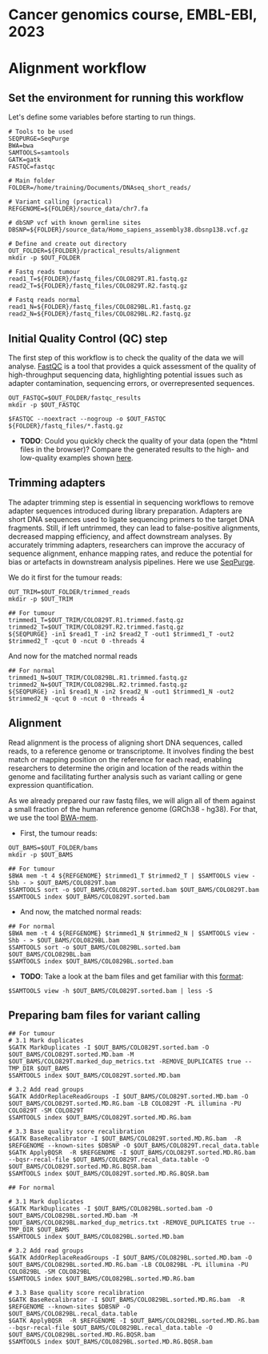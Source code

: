 # Cancer genomics course, EMBL-EBI, 2023

# Alignment workflow

## Set the environment for running this workflow

Let's define some variables before starting to run things.

```
# Tools to be used
SEQPURGE=SeqPurge
BWA=bwa
SAMTOOLS=samtools
GATK=gatk
FASTQC=fastqc

# Main folder
FOLDER=/home/training/Documents/DNAseq_short_reads/

# Variant calling (practical)
REFGENOME=${FOLDER}/source_data/chr7.fa

# dbSNP vcf with known germline sites
DBSNP=${FOLDER}/source_data/Homo_sapiens_assembly38.dbsnp138.vcf.gz

# Define and create out directory
OUT_FOLDER=${FOLDER}/practical_results/alignment
mkdir -p $OUT_FOLDER

# Fastq reads tumour
read1_T=${FOLDER}/fastq_files/COLO829T.R1.fastq.gz
read2_T=${FOLDER}/fastq_files/COLO829T.R2.fastq.gz

# Fastq reads normal
read1_N=${FOLDER}/fastq_files/COLO829BL.R1.fastq.gz
read2_N=${FOLDER}/fastq_files/COLO829BL.R2.fastq.gz
```

## Initial Quality Control (QC) step
The first step of this workflow is to check the quality of the data we will analyse. [FastQC](https://www.bioinformatics.babraham.ac.uk/projects/fastqc/) is a tool that provides a quick assessment of the quality of high-throughput sequencing data, highlighting potential issues such as adapter contamination, sequencing errors, or overrepresented sequences.

```
OUT_FASTQC=$OUT_FOLDER/fastqc_results
mkdir -p $OUT_FASTQC

$FASTQC --noextract --nogroup -o $OUT_FASTQC ${FOLDER}/fastq_files/*.fastq.gz
```
- **TODO**: Could you quickly check the quality of your data (open the *html files in the browser)? Compare the generated results to the high- and low-quality examples shown [here](https://www.bioinformatics.babraham.ac.uk/projects/fastqc/).

## Trimming adapters
The adapter trimming step is essential in sequencing workflows to remove adapter sequences introduced during library preparation. Adapters are short DNA sequences used to ligate sequencing primers to the target DNA fragments. Still, if left untrimmed, they can lead to false-positive alignments, decreased mapping efficiency, and affect downstream analyses. By accurately trimming adapters, researchers can improve the accuracy of sequence alignment, enhance mapping rates, and reduce the potential for bias or artefacts in downstream analysis pipelines. Here we use [SeqPurge](https://pubmed.ncbi.nlm.nih.gov/27161244/).

We do it first for the tumour reads:
```
OUT_TRIM=$OUT_FOLDER/trimmed_reads
mkdir -p $OUT_TRIM

## For tumour
trimmed1_T=$OUT_TRIM/COLO829T.R1.trimmed.fastq.gz
trimmed2_T=$OUT_TRIM/COLO829T.R2.trimmed.fastq.gz
${SEQPURGE} -in1 $read1_T -in2 $read2_T -out1 $trimmed1_T -out2 $trimmed2_T -qcut 0 -ncut 0 -threads 4
```

And now for the matched normal reads
```
## For normal
trimmed1_N=$OUT_TRIM/COLO829BL.R1.trimmed.fastq.gz
trimmed2_N=$OUT_TRIM/COLO829BL.R2.trimmed.fastq.gz
${SEQPURGE} -in1 $read1_N -in2 $read2_N -out1 $trimmed1_N -out2 $trimmed2_N -qcut 0 -ncut 0 -threads 4
```

## Alignment
Read alignment is the process of aligning short DNA sequences, called reads, to a reference genome or transcriptome. It involves finding the best match or mapping position on the reference for each read, enabling researchers to determine the origin and location of the reads within the genome and facilitating further analysis such as variant calling or gene expression quantification.

As we already prepared our raw fastq files, we will align all of them against a small fraction of the human reference genome (GRCh38 - hg38). For that, we use the tool [BWA-mem](https://github.com/lh3/bwa).

- First, the tumour reads:
```
OUT_BAMS=$OUT_FOLDER/bams
mkdir -p $OUT_BAMS

## For tumour
$BWA mem -t 4 ${REFGENOME} $trimmed1_T $trimmed2_T | $SAMTOOLS view -Shb - > $OUT_BAMS/COLO829T.bam
$SAMTOOLS sort -o $OUT_BAMS/COLO829T.sorted.bam $OUT_BAMS/COLO829T.bam
$SAMTOOLS index $OUT_BAMS/COLO829T.sorted.bam
```
- And now, the matched normal reads:
```
## For normal
$BWA mem -t 4 ${REFGENOME} $trimmed1_N $trimmed2_N | $SAMTOOLS view -Shb - > $OUT_BAMS/COLO829BL.bam
$SAMTOOLS sort -o $OUT_BAMS/COLO829BL.sorted.bam $OUT_BAMS/COLO829BL.bam
$SAMTOOLS index $OUT_BAMS/COLO829BL.sorted.bam
```


- **TODO**: Take a look at the bam files and get familiar with this [format](https://samtools.github.io/hts-specs/SAMv1.pdf):
```
$SAMTOOLS view -h $OUT_BAMS/COLO829T.sorted.bam | less -S
```

## Preparing bam files for variant calling
```
## For tumour
# 3.1 Mark duplicates
$GATK MarkDuplicates -I $OUT_BAMS/COLO829T.sorted.bam -O $OUT_BAMS/COLO829T.sorted.MD.bam -M $OUT_BAMS/COLO829T.marked_dup_metrics.txt -REMOVE_DUPLICATES true --TMP_DIR $OUT_BAMS
$SAMTOOLS index $OUT_BAMS/COLO829T.sorted.MD.bam

# 3.2 Add read groups
$GATK AddOrReplaceReadGroups -I $OUT_BAMS/COLO829T.sorted.MD.bam -O $OUT_BAMS/COLO829T.sorted.MD.RG.bam -LB COLO829T -PL illumina -PU COLO829T -SM COLO829T
$SAMTOOLS index $OUT_BAMS/COLO829T.sorted.MD.RG.bam

# 3.3 Base quality score recalibration
$GATK BaseRecalibrator -I $OUT_BAMS/COLO829T.sorted.MD.RG.bam  -R $REFGENOME --known-sites $DBSNP -O $OUT_BAMS/COLO829T.recal_data.table
$GATK ApplyBQSR  -R $REFGENOME -I $OUT_BAMS/COLO829T.sorted.MD.RG.bam --bqsr-recal-file $OUT_BAMS/COLO829T.recal_data.table -O $OUT_BAMS/COLO829T.sorted.MD.RG.BQSR.bam
$SAMTOOLS index $OUT_BAMS/COLO829T.sorted.MD.RG.BQSR.bam

## For normal

# 3.1 Mark duplicates
$GATK MarkDuplicates -I $OUT_BAMS/COLO829BL.sorted.bam -O $OUT_BAMS/COLO829BL.sorted.MD.bam -M $OUT_BAMS/COLO829BL.marked_dup_metrics.txt -REMOVE_DUPLICATES true --TMP_DIR $OUT_BAMS
$SAMTOOLS index $OUT_BAMS/COLO829BL.sorted.MD.bam

# 3.2 Add read groups
$GATK AddOrReplaceReadGroups -I $OUT_BAMS/COLO829BL.sorted.MD.bam -O $OUT_BAMS/COLO829BL.sorted.MD.RG.bam -LB COLO829BL -PL illumina -PU COLO829BL -SM COLO829BL
$SAMTOOLS index $OUT_BAMS/COLO829BL.sorted.MD.RG.bam

# 3.3 Base quality score recalibration
$GATK BaseRecalibrator -I $OUT_BAMS/COLO829BL.sorted.MD.RG.bam  -R $REFGENOME --known-sites $DBSNP -O $OUT_BAMS/COLO829BL.recal_data.table
$GATK ApplyBQSR  -R $REFGENOME -I $OUT_BAMS/COLO829BL.sorted.MD.RG.bam --bqsr-recal-file $OUT_BAMS/COLO829BL.recal_data.table -O $OUT_BAMS/COLO829BL.sorted.MD.RG.BQSR.bam
$SAMTOOLS index $OUT_BAMS/COLO829BL.sorted.MD.RG.BQSR.bam
```

